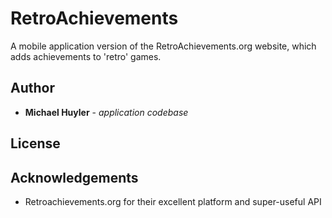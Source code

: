 # RetroAchievements

A mobile application version of the RetroAchievements.org website, which adds achievements to 'retro' games.

## Author

* **Michael Huyler** - *application codebase*

## License

## Acknowledgements

* Retroachievements.org for their excellent platform and super-useful API